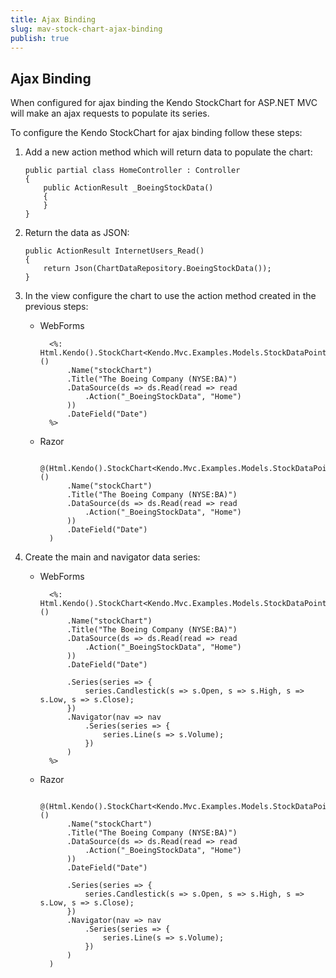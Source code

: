 ```yaml
---
title: Ajax Binding
slug: mav-stock-chart-ajax-binding
publish: true
---
```


## Ajax Binding

When configured for ajax binding the Kendo StockChart for ASP.NET MVC will make an ajax requests to populate its series.

To configure the Kendo StockChart for ajax binding follow these steps:

1.  Add a new action method which will return data to populate the chart:

	    public partial class HomeController : Controller
	    {
	        public ActionResult _BoeingStockData()
	        {	
	        }
	    }

2.  Return the data as JSON:

        public ActionResult InternetUsers_Read()
        {
            return Json(ChartDataRepository.BoeingStockData());
        }

3.  In the view configure the chart to use the action method created in the previous steps:
    - WebForms

            <%: Html.Kendo().StockChart<Kendo.Mvc.Examples.Models.StockDataPoint>()
		        .Name("stockChart")
		        .Title("The Boeing Company (NYSE:BA)")
		        .DataSource(ds => ds.Read(read => read
		            .Action("_BoeingStockData", "Home")
		        ))
		        .DateField("Date")
            %>
    - Razor

            @(Html.Kendo().StockChart<Kendo.Mvc.Examples.Models.StockDataPoint>()
		        .Name("stockChart")
		        .Title("The Boeing Company (NYSE:BA)")
		        .DataSource(ds => ds.Read(read => read
		            .Action("_BoeingStockData", "Home")
		        ))
		        .DateField("Date")
            )

4. Create the main and navigator data series:
    - WebForms

            <%: Html.Kendo().StockChart<Kendo.Mvc.Examples.Models.StockDataPoint>()
		        .Name("stockChart")
		        .Title("The Boeing Company (NYSE:BA)")
		        .DataSource(ds => ds.Read(read => read
		            .Action("_BoeingStockData", "Home")
		        ))
		        .DateField("Date")

		        .Series(series => {
		            series.Candlestick(s => s.Open, s => s.High, s => s.Low, s => s.Close);
		        })
		        .Navigator(nav => nav
		            .Series(series => {
		                series.Line(s => s.Volume);
		            })
		        )
            %>
    - Razor

            @(Html.Kendo().StockChart<Kendo.Mvc.Examples.Models.StockDataPoint>()
		        .Name("stockChart")
		        .Title("The Boeing Company (NYSE:BA)")
		        .DataSource(ds => ds.Read(read => read
		            .Action("_BoeingStockData", "Home")
		        ))
		        .DateField("Date")

		        .Series(series => {
		            series.Candlestick(s => s.Open, s => s.High, s => s.Low, s => s.Close);
		        })
		        .Navigator(nav => nav
		            .Series(series => {
		                series.Line(s => s.Volume);
		            })
		        )
            )